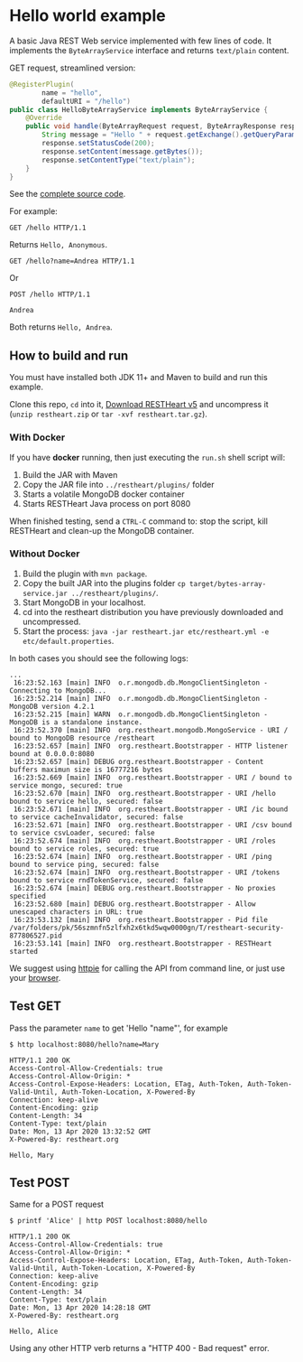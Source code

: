 # Hello world example

A basic Java REST Web service implemented with few lines of code. It implements the `ByteArrayService` interface and returns `text/plain` content.

GET request, streamlined version:

```java
@RegisterPlugin(
        name = "hello",
        defaultURI = "/hello")
public class HelloByteArrayService implements ByteArrayService {
    @Override
    public void handle(ByteArrayRequest request, ByteArrayResponse response) throws Exception {
        String message = "Hello " + request.getExchange().getQueryParameters().get("name").getFirst();
        response.setStatusCode(200);
        response.setContent(message.getBytes());
        response.setContentType("text/plain");
    }
}
```

See the [complete source code](src/main/java/org/restheart/examples/HelloByteArrayService.java).

For example:

```http
GET /hello HTTP/1.1
```

Returns `Hello, Anonymous`.

```http
GET /hello?name=Andrea HTTP/1.1
```

Or

```http
POST /hello HTTP/1.1

Andrea
```

Both returns `Hello, Andrea`.


## How to build and run

You must have installed both JDK 11+ and Maven to build and run this example.

Clone this repo, `cd` into it, [Download RESTHeart v5](https://github.com/SoftInstigate/restheart/releases/tag/5.0.0) and uncompress it (`unzip restheart.zip` or `tar -xvf restheart.tar.gz`).

### With Docker

If you have __docker__ running, then just executing the `run.sh` shell script will:

1. Build the JAR with Maven
1. Copy the JAR file into `../restheart/plugins/` folder
1. Starts a volatile MongoDB docker container
1. Starts RESTHeart Java process on port 8080

When finished testing, send a `CTRL-C` command to: stop the script, kill RESTHeart and clean-up the MongoDB container.

### Without Docker

1. Build the plugin with `mvn package`.
1. Copy the built JAR into the plugins folder `cp target/bytes-array-service.jar ../restheart/plugins/`.
1. Start MongoDB in your localhost.
1. cd into the restheart distribution you have previously downloaded and uncompressed.
1. Start the process: `java -jar restheart.jar etc/restheart.yml -e etc/default.properties`.

In both cases you should see the following logs:


```
...
 16:23:52.163 [main] INFO  o.r.mongodb.db.MongoClientSingleton - Connecting to MongoDB...
 16:23:52.214 [main] INFO  o.r.mongodb.db.MongoClientSingleton - MongoDB version 4.2.1
 16:23:52.215 [main] WARN  o.r.mongodb.db.MongoClientSingleton - MongoDB is a standalone instance.
 16:23:52.370 [main] INFO  org.restheart.mongodb.MongoService - URI / bound to MongoDB resource /restheart
 16:23:52.657 [main] INFO  org.restheart.Bootstrapper - HTTP listener bound at 0.0.0.0:8080
 16:23:52.657 [main] DEBUG org.restheart.Bootstrapper - Content buffers maximun size is 16777216 bytes
 16:23:52.669 [main] INFO  org.restheart.Bootstrapper - URI / bound to service mongo, secured: true
 16:23:52.670 [main] INFO  org.restheart.Bootstrapper - URI /hello bound to service hello, secured: false
 16:23:52.671 [main] INFO  org.restheart.Bootstrapper - URI /ic bound to service cacheInvalidator, secured: false
 16:23:52.671 [main] INFO  org.restheart.Bootstrapper - URI /csv bound to service csvLoader, secured: false
 16:23:52.674 [main] INFO  org.restheart.Bootstrapper - URI /roles bound to service roles, secured: true
 16:23:52.674 [main] INFO  org.restheart.Bootstrapper - URI /ping bound to service ping, secured: false
 16:23:52.674 [main] INFO  org.restheart.Bootstrapper - URI /tokens bound to service rndTokenService, secured: false
 16:23:52.674 [main] DEBUG org.restheart.Bootstrapper - No proxies specified
 16:23:52.680 [main] DEBUG org.restheart.Bootstrapper - Allow unescaped characters in URL: true
 16:23:53.132 [main] INFO  org.restheart.Bootstrapper - Pid file /var/folders/pk/56szmnfn5zlfxh2x6tkd5wqw0000gn/T/restheart-security-877806527.pid
 16:23:53.141 [main] INFO  org.restheart.Bootstrapper - RESTHeart started
```

We suggest using [httpie](https://httpie.org) for calling the API from command line, or just use your [browser](http://localhost:8080/hello?name=Mary).

## Test GET

Pass the parameter `name` to get 'Hello "name"', for example

```http
$ http localhost:8080/hello?name=Mary

HTTP/1.1 200 OK
Access-Control-Allow-Credentials: true
Access-Control-Allow-Origin: *
Access-Control-Expose-Headers: Location, ETag, Auth-Token, Auth-Token-Valid-Until, Auth-Token-Location, X-Powered-By
Connection: keep-alive
Content-Encoding: gzip
Content-Length: 34
Content-Type: text/plain
Date: Mon, 13 Apr 2020 13:32:52 GMT
X-Powered-By: restheart.org

Hello, Mary

```

## Test POST

Same for a POST request

```http
$ printf 'Alice' | http POST localhost:8080/hello

HTTP/1.1 200 OK
Access-Control-Allow-Credentials: true
Access-Control-Allow-Origin: *
Access-Control-Expose-Headers: Location, ETag, Auth-Token, Auth-Token-Valid-Until, Auth-Token-Location, X-Powered-By
Connection: keep-alive
Content-Encoding: gzip
Content-Length: 34
Content-Type: text/plain
Date: Mon, 13 Apr 2020 14:28:18 GMT
X-Powered-By: restheart.org

Hello, Alice

```

Using any other HTTP verb returns a "HTTP 400 - Bad request"  error.
